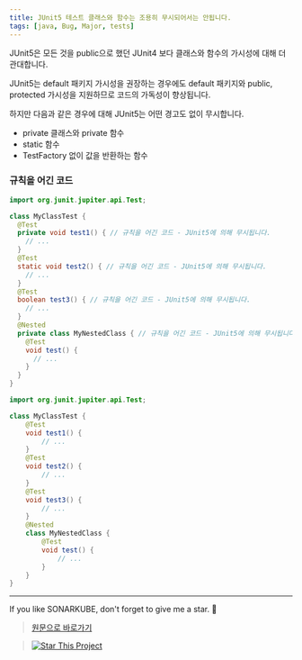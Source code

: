 ```yaml
---
title: JUnit5 테스트 클래스와 함수는 조용히 무시되어서는 안됩니다.
tags: [java, Bug, Major, tests]
---
```


JUnit5은 모든 것을 public으로 했던 JUnit4 보다 클래스와 함수의 가시성에 대해 더 관대합니다.

JUnit5는 default 패키지 가시성을 권장하는 경우에도 default 패키지와 public, protected 가시성을 지원하므로 코드의 가독성이 향상됩니다.

하지만 다음과 같은 경우에 대해 JUnit5는 어떤 경고도 없이 무시합니다.

* private 클래스와 private 함수
* static 함수
* TestFactory 없이 값을 반환하는 함수


### 규칙을 어긴 코드

```java
import org.junit.jupiter.api.Test;

class MyClassTest {
  @Test
  private void test1() { // 규칙을 어긴 코드 - JUnit5에 의해 무시됩니다.
    // ...
  }
  @Test
  static void test2() { // 규칙을 어긴 코드 - JUnit5에 의해 무시됩니다.
    // ...
  }
  @Test
  boolean test3() { // 규칙을 어긴 코드 - JUnit5에 의해 무시됩니다.
    // ...
  }
  @Nested
  private class MyNestedClass { // 규칙을 어긴 코드 - JUnit5에 의해 무시됩니다.
    @Test
    void test() {
      // ...
    }
  }
}
```

```java
import org.junit.jupiter.api.Test;

class MyClassTest {
    @Test
    void test1() {
        // ...
    }
    @Test
    void test2() {
        // ...
    }
    @Test
    void test3() {
        // ...
    }
    @Nested
    class MyNestedClass {
        @Test
        void test() {
            // ...
        }
    }
}
```
---

If you like SONARKUBE, don't forget to give me a star. :star2:

> [원문으로 바로가기](https://rules.sonarsource.com/java/tag/tests/RSPEC-5810)

> [![Star This Project](https://img.shields.io/github/stars/kantabile/sonarkube.svg?label=Stars&style=social)](https://github.com/kantabile/sonarkube)
